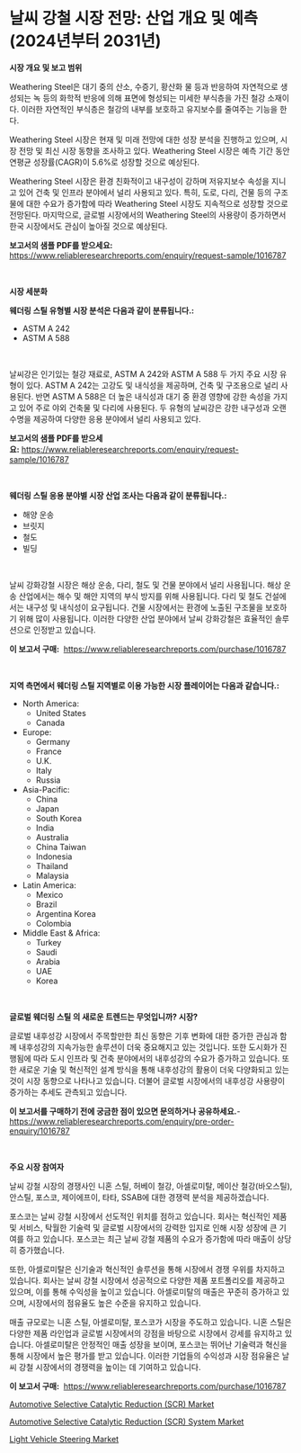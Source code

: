 <p><h1>날씨 강철 시장 전망: 산업 개요 및 예측 (2024년부터 2031년)</h1></p><p><strong>시장 개요 및 보고 범위</strong></p>
<p><p>Weathering Steel은 대기 중의 산소, 수증기, 황산화 물 등과 반응하여 자연적으로 생성되는 녹 등의 화학적 반응에 의해 표면에 형성되는 미세한 부식층을 가진 철강 소재이다. 이러한 자연적인 부식층은 철강의 내부를 보호하고 유지보수를 줄여주는 기능을 한다. </p><p>Weathering Steel 시장은 현재 및 미래 전망에 대한 성장 분석을 진행하고 있으며, 시장 전망 및 최신 시장 동향을 조사하고 있다. Weathering Steel 시장은 예측 기간 동안 연평균 성장률(CAGR)이 5.6%로 성장할 것으로 예상된다.</p><p>Weathering Steel 시장은 환경 친화적이고 내구성이 강하며 저유지보수 속성을 지니고 있어 건축 및 인프라 분야에서 널리 사용되고 있다. 특히, 도로, 다리, 건물 등의 구조물에 대한 수요가 증가함에 따라 Weathering Steel 시장도 지속적으로 성장할 것으로 전망된다. 마지막으로, 글로벌 시장에서의 Weathering Steel의 사용량이 증가하면서 한국 시장에서도 관심이 높아질 것으로 예상된다.</p></p>
<p><strong>보고서의 샘플 PDF를 받으세요:</strong> <a href="https://www.reliableresearchreports.com/enquiry/request-sample/1016787">https://www.reliableresearchreports.com/enquiry/request-sample/1016787</a></p>
<p>&nbsp;</p>
<p><strong>시장 세분화</strong></p>
<p><strong>웨더링 스틸 유형별 시장 분석은 다음과 같이 분류됩니다.:</strong></p>
<p><ul><li>ASTM A 242</li><li>ASTM A 588</li></ul></p>
<p>&nbsp;</p>
<p><p>날씨강은 인기있는 철강 재료로, ASTM A 242와 ASTM A 588 두 가지 주요 시장 유형이 있다. ASTM A 242는 고강도 및 내식성을 제공하며, 건축 및 구조용으로 널리 사용된다. 반면 ASTM A 588은 더 높은 내식성과 대기 중 환경 영향에 강한 속성을 가지고 있어 주로 야외 건축물 및 다리에 사용된다. 두 유형의 날씨강은 강한 내구성과 오랜 수명을 제공하여 다양한 응용 분야에서 널리 사용되고 있다.</p></p>
<p><strong>보고서의 샘플 PDF를 받으세요:</strong>&nbsp;<a href="https://www.reliableresearchreports.com/enquiry/request-sample/1016787">https://www.reliableresearchreports.com/enquiry/request-sample/1016787</a></p>
<p>&nbsp;</p>
<p><strong> 웨더링 스틸 응용 분야별 시장 산업 조사는 다음과 같이 분류됩니다.:</strong></p>
<p><ul><li>해양 운송</li><li>브릿지</li><li>철도</li><li>빌딩</li></ul></p>
<p>&nbsp;</p>
<p><p>날씨 강화강철 시장은 해상 운송, 다리, 철도 및 건물 분야에서 널리 사용됩니다. 해상 운송 산업에서는 해수 및 해안 지역의 부식 방지를 위해 사용됩니다. 다리 및 철도 건설에서는 내구성 및 내식성이 요구됩니다. 건물 시장에서는 환경에 노출된 구조물을 보호하기 위해 많이 사용됩니다. 이러한 다양한 산업 분야에서 날씨 강화강철은 효율적인 솔루션으로 인정받고 있습니다.</p></p>
<p><strong>이 보고서 구매:</strong>&nbsp; <a href="https://www.reliableresearchreports.com/purchase/1016787">https://www.reliableresearchreports.com/purchase/1016787</a></p>
<p>&nbsp;</p>
<p><strong>지역 측면에서 웨더링 스틸 지역별로 이용 가능한 시장 플레이어는 다음과 같습니다.:</strong></p>
<p><ul>
    <li>
        North America:
        <ul>
            <li>United States</li>
            <li>Canada</li>
        </ul>
    </li>
    <li>
        Europe:
        <ul>
            <li>Germany</li>
            <li>France</li>
            <li>U.K.</li>
            <li>Italy</li>
            <li>Russia</li>
        </ul>
    </li>
    <li>
        Asia-Pacific:
        <ul>
            <li>China</li>
            <li>Japan</li>
            <li>South Korea</li>
            <li>India</li>
            <li>Australia</li>
            <li>China Taiwan</li>
            <li>Indonesia</li>
            <li>Thailand</li>
            <li>Malaysia</li>
        </ul>
    </li>
    <li>
        Latin America:
        <ul>
            <li>Mexico</li>
            <li>Brazil</li>
            <li>Argentina Korea</li>
            <li>Colombia</li>
        </ul>
    </li>
    <li>
        Middle East & Africa:
        <ul>
            <li>Turkey</li>
            <li>Saudi</li>
            <li>Arabia</li>
            <li>UAE</li>
            <li>Korea</li>
        </ul>
    </li>
    </ul></p>
<p>&nbsp;</p>
<p><strong>글로벌 웨더링 스틸 의 새로운 트렌드는 무엇입니까? 시장?</strong></p>
<p><p>글로벌 내후성강 시장에서 주목할만한 최신 동향은 기후 변화에 대한 증가한 관심과 함께 내후성강의 지속가능한 솔루션이 더욱 중요해지고 있는 것입니다. 또한 도시화가 진행됨에 따라 도시 인프라 및 건축 분야에서의 내후성강의 수요가 증가하고 있습니다. 또한 새로운 기술 및 혁신적인 설계 방식을 통해 내후성강의 활용이 더욱 다양화되고 있는 것이 시장 동향으로 나타나고 있습니다. 더불어 글로벌 시장에서의 내후성강 사용량이 증가하는 추세도 관측되고 있습니다.</p></p>
<p><strong>이 보고서를 구매하기 전에 궁금한 점이 있으면 문의하거나 공유하세요.</strong>- <a href="https://www.reliableresearchreports.com/enquiry/pre-order-enquiry/1016787">https://www.reliableresearchreports.com/enquiry/pre-order-enquiry/1016787</a></p>
<p>&nbsp;</p>
<p><strong>주요 시장 참여자</strong></p>
<p><p>날씨 강철 시장의 경쟁사인 니혼 스틸, 허베이 철강, 아셀로미탈, 메이산 철강(바오스틸), 안스틸, 포스코, 제이에프이, 타타, SSAB에 대한 경쟁력 분석을 제공하겠습니다.</p><p>포스코는 날씨 강철 시장에서 선도적인 위치를 점하고 있습니다. 회사는 혁신적인 제품 및 서비스, 탁월한 기술력 및 글로벌 시장에서의 강력한 입지로 인해 시장 성장에 큰 기여를 하고 있습니다. 포스코는 최근 날씨 강철 제품의 수요가 증가함에 따라 매출이 상당히 증가했습니다. </p><p>또한, 아셀로미탈은 신기술과 혁신적인 솔루션을 통해 시장에서 경쟁 우위를 차지하고 있습니다. 회사는 날씨 강철 시장에서 성공적으로 다양한 제품 포트폴리오를 제공하고 있으며, 이를 통해 수익성을 높이고 있습니다. 아셀로미탈의 매출은 꾸준히 증가하고 있으며, 시장에서의 점유율도 높은 수준을 유지하고 있습니다.</p><p>매출 규모로는 니혼 스틸, 아셀로미탈, 포스코가 시장을 주도하고 있습니다. 니혼 스틸은 다양한 제품 라인업과 글로벌 시장에서의 강점을 바탕으로 시장에서 강세를 유지하고 있습니다. 아셀로미탈은 안정적인 매출 성장을 보이며, 포스코는 뛰어난 기술력과 혁신을 통해 시장에서 높은 평가를 받고 있습니다. 이러한 기업들의 수익성과 시장 점유율은 날씨 강철 시장에서의 경쟁력을 높이는 데 기여하고 있습니다.</p></p>
<p><strong>이 보고서 구매:</strong>&nbsp;&nbsp;<a href="https://www.reliableresearchreports.com/purchase/1016787">https://www.reliableresearchreports.com/purchase/1016787</a></p>
<p><p><a href="https://github.com/lubmix/Market-Research-Report-List-1/blob/main/automotive-selective-catalytic-reduction-scr-market.md">Automotive Selective Catalytic Reduction (SCR) Market</a></p><p><a href="https://github.com/joannagoyvaerts/Market-Research-Report-List-1/blob/main/automotive-selective-catalytic-reduction-scr-system-market.md">Automotive Selective Catalytic Reduction (SCR) System Market</a></p><p><a href="https://github.com/Hazelklievgspy6vdcsmu106w/Market-Research-Report-List-1/blob/main/light-vehicle-steering-market.md">Light Vehicle Steering Market</a></p></p>
